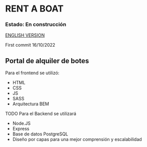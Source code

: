 # RENT A BOAT
### Estado: En construcción
[ENGLISH VERSION](https://github.com/migmm/rentaboat/blob/main/README.md)


First commit 16/10/2022


## Portal de alquiler de botes


Para el frontend se utilizó:


- HTML
- CSS
- JS
- SASS
- Arquitectura BEM


TODO
Para el Backend se utilizará


- Node.JS
- Express
- Base de datos PostgreSQL
- Diseño por capas para una mejor comprensión y escalabilidad
  
